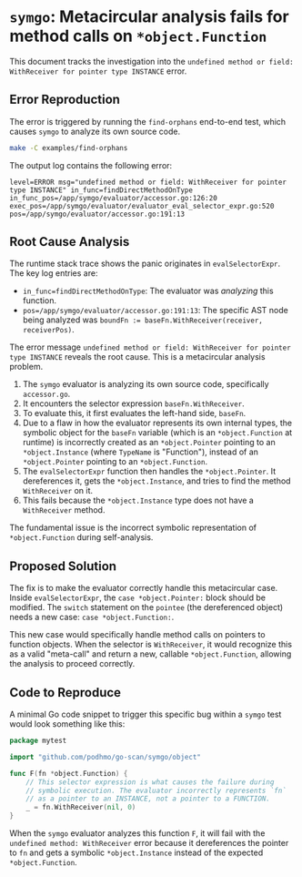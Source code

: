 # `symgo`: Metacircular analysis fails for method calls on `*object.Function`

This document tracks the investigation into the `undefined method or field: WithReceiver for pointer type INSTANCE` error.

## Error Reproduction

The error is triggered by running the `find-orphans` end-to-end test, which causes `symgo` to analyze its own source code.

```bash
make -C examples/find-orphans
```

The output log contains the following error:
```
level=ERROR msg="undefined method or field: WithReceiver for pointer type INSTANCE" in_func=findDirectMethodOnType in_func_pos=/app/symgo/evaluator/accessor.go:126:20 exec_pos=/app/symgo/evaluator/evaluator_eval_selector_expr.go:520 pos=/app/symgo/evaluator/accessor.go:191:13
```

## Root Cause Analysis

The runtime stack trace shows the panic originates in `evalSelectorExpr`. The key log entries are:
- `in_func=findDirectMethodOnType`: The evaluator was *analyzing* this function.
- `pos=/app/symgo/evaluator/accessor.go:191:13`: The specific AST node being analyzed was `boundFn := baseFn.WithReceiver(receiver, receiverPos)`.

The error message `undefined method or field: WithReceiver for pointer type INSTANCE` reveals the root cause. This is a metacircular analysis problem.

1.  The `symgo` evaluator is analyzing its own source code, specifically `accessor.go`.
2.  It encounters the selector expression `baseFn.WithReceiver`.
3.  To evaluate this, it first evaluates the left-hand side, `baseFn`.
4.  Due to a flaw in how the evaluator represents its own internal types, the symbolic object for the `baseFn` variable (which is an `*object.Function` at runtime) is incorrectly created as an `*object.Pointer` pointing to an `*object.Instance` (where `TypeName` is "Function"), instead of an `*object.Pointer` pointing to an `*object.Function`.
5.  The `evalSelectorExpr` function then handles the `*object.Pointer`. It dereferences it, gets the `*object.Instance`, and tries to find the method `WithReceiver` on it.
6.  This fails because the `*object.Instance` type does not have a `WithReceiver` method.

The fundamental issue is the incorrect symbolic representation of `*object.Function` during self-analysis.

## Proposed Solution

The fix is to make the evaluator correctly handle this metacircular case. Inside `evalSelectorExpr`, the `case *object.Pointer:` block should be modified. The `switch` statement on the `pointee` (the dereferenced object) needs a new case: `case *object.Function:`.

This new case would specifically handle method calls on pointers to function objects. When the selector is `WithReceiver`, it would recognize this as a valid "meta-call" and return a new, callable `*object.Function`, allowing the analysis to proceed correctly.

## Code to Reproduce

A minimal Go code snippet to trigger this specific bug within a `symgo` test would look something like this:

```go
package mytest

import "github.com/podhmo/go-scan/symgo/object"

func F(fn *object.Function) {
	// This selector expression is what causes the failure during
	// symbolic execution. The evaluator incorrectly represents `fn`
	// as a pointer to an INSTANCE, not a pointer to a FUNCTION.
	_ = fn.WithReceiver(nil, 0)
}
```

When the `symgo` evaluator analyzes this function `F`, it will fail with the `undefined method: WithReceiver` error because it dereferences the pointer to `fn` and gets a symbolic `*object.Instance` instead of the expected `*object.Function`.